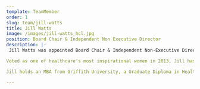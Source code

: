 ```yaml
---
template: TeamMember
order: 1
slug: team/jill-watts
title: Jill Watts
image: /images/jill-watts_hcl.jpg
position: Board Chair & Independent Non Executive Director
description: |- 
 Jill Watts was appointed Board Chair & Independent Non-Executive Director for Healthcare Logic in April 2021. Jill has an international background on positive business transformations, strategic growth and corporate governance across multi-site consumer facing operations.  

Voted as one of healthcare’s most inspirational women in 2013, Jill has over 40 years’ experience working in Australia, UK, South Africa and SE Asia. Previous operational roles include Group CEO of BMI Healthcare the UKs largest private hospital group and Ramsay Health Care UK. Prior Director roles include the Australian Chamber of Commerce UK, NHS Partners Network (Chair), Netcare Group, Ramsay Santé and Royal Flying Doctor Service UK. 

Jill holds an MBA from Griffith University, a Graduate Diploma in Health Administration and Information Systems from University of Central Queensland and is a Registered Nurse and Midwife.  

---
```

